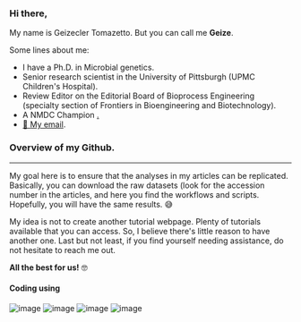 

### Hi there,

My name is Geizecler Tomazetto. But you can call me **Geize**.

Some lines about me: 
- I have a Ph.D. in Microbial genetics. 
- Senior research scientist in the University of Pittsburgh (UPMC Children's Hospital).
- Review Editor on the Editorial Board of Bioprocess Engineering (specialty section of Frontiers in Bioengineering and Biotechnology).
- A NMDC Champion <a href ="https://microbiomedata.org/nmdc-champions/">.
-   📧 <a href = "mailto:geizetomazetto@gmail.com"> My email</a>.





### Overview of my Github.
------------------------------------------------------------------------
My goal here is to ensure that the analyses in my articles can be replicated. Basically, you can download the raw datasets (look for the accession number in the articles, and here you find the workflows and scripts. Hopefully, you will have the same results. 😅

My idea is not to create another tutorial webpage. Plenty of tutorials  available that you can access. So, I believe there's little reason to have another one.
Last but not least, if you find yourself needing assistance, do not hesitate to reach me out.  


**All the best for us!** 🤓


#### Coding using

          
![image](https://img.shields.io/badge/Bash%20Script-121011?style=for-the-badge&logo=gnu-bash&logoColor=white) 
![image](https://img.shields.io/badge/Python-14354C?style=for-the-badge&logo=python&logoColor=blue) 
![image](https://img.shields.io/badge/R-276DC3?style=for-the-badge&logo=r&logoColor=white) 
![image](https://img.shields.io/badge/Markdown-000000?style=for-the-badge&logo=markdown&logoColor=white)


